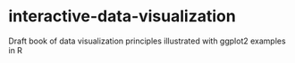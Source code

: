 # interactive-data-visualization
Draft book of data visualization principles illustrated with ggplot2 examples in R
